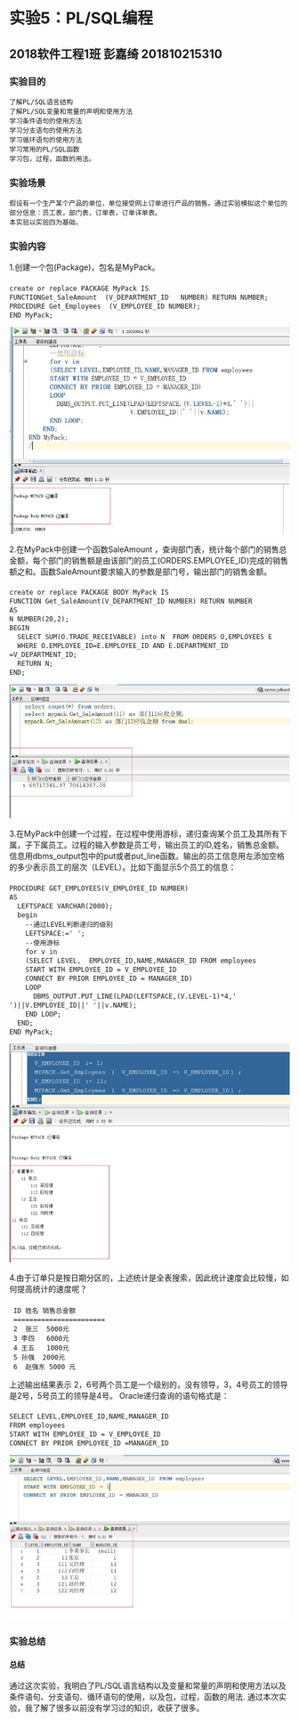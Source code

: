 # 实验5：PL/SQL编程
## 2018软件工程1班 彭嘉绮 201810215310
### 实验目的 
    了解PL/SQL语言结构
    了解PL/SQL变量和常量的声明和使用方法
    学习条件语句的使用方法
    学习分支语句的使用方法
    学习循环语句的使用方法
    学习常用的PL/SQL函数
    学习包，过程，函数的用法。
### 实验场景
    假设有一个生产某个产品的单位，单位接受网上订单进行产品的销售。通过实验模拟这个单位的部分信息：员工表，部门表，订单表，订单详单表。
    本实验以实验四为基础。
### 实验内容
1.创建一个包(Package)，包名是MyPack。
####
    create or replace PACKAGE MyPack IS
    FUNCTIONGet_SaleAmount  (V_DEPARTMENT_ID   NUMBER) RETURN NUMBER;
    PROCEDURE Get_Employees  (V_EMPLOYEE_ID NUMBER);
    END MyPack;
![Image Text](5-1.png)

2.在MyPack中创建一个函数SaleAmount ，查询部门表，统计每个部门的销售总金额，每个部门的销售额是由该部门的员工(ORDERS.EMPLOYEE_ID)完成的销售额之和。函数SaleAmount要求输入的参数是部门号，输出部门的销售金额。
####
    create or replace PACKAGE BODY MyPack IS
    FUNCTION Get_SaleAmount(V_DEPARTMENT_ID NUMBER) RETURN NUMBER
    AS
    N NUMBER(20,2);
    BEGIN
      SELECT SUM(O.TRADE_RECEIVABLE) into N  FROM ORDERS O,EMPLOYEES E
      WHERE O.EMPLOYEE_ID=E.EMPLOYEE_ID AND E.DEPARTMENT_ID =V_DEPARTMENT_ID;
      RETURN N;
    END;
![Image Text](5-2.png)

3.在MyPack中创建一个过程，在过程中使用游标，递归查询某个员工及其所有下属，子下属员工。过程的输入参数是员工号，输出员工的ID,姓名，销售总金额。信息用dbms_output包中的put或者put_line函数。输出的员工信息用左添加空格的多少表示员工的层次（LEVEL）。比如下面显示5个员工的信息：
####
    PROCEDURE GET_EMPLOYEES(V_EMPLOYEE_ID NUMBER)
    AS
      LEFTSPACE VARCHAR(2000);
      begin
        --通过LEVEL判断递归的级别
        LEFTSPACE:=' ';
        --使用游标
        for v in
        (SELECT LEVEL,  EMPLOYEE_ID,NAME,MANAGER_ID FROM employees
        START WITH EMPLOYEE_ID = V_EMPLOYEE_ID
        CONNECT BY PRIOR EMPLOYEE_ID = MANAGER_ID)
        LOOP
          DBMS_OUTPUT.PUT_LINE(LPAD(LEFTSPACE,(V.LEVEL-1)*4,' ')||V.EMPLOYEE_ID||' '||v.NAME);
        END LOOP;
      END;
    END MyPack;
![Image Text](5-3.png)

4.由于订单只是按日期分区的，上述统计是全表搜索，因此统计速度会比较慢，如何提高统计的速度呢？
####
     ID 姓名 销售总金额
     =======================
     2  张三  5000元
     3 李四   6000元
     4 王五   1000元
     5 孙强  2000元
     6  赵强东 5000 元
上述输出结果表示 2，6号两个员工是一个级别的，没有领导，3，4号员工的领导是2号，5号员工的领导是4号。 Oracle递归查询的语句格式是：
####
    SELECT LEVEL,EMPLOYEE_ID,NAME,MANAGER_ID 
    FROM employees
    START WITH EMPLOYEE_ID = V_EMPLOYEE_ID
    CONNECT BY PRIOR EMPLOYEE_ID =MANAGER_ID
![Image Text](5-4.png)
### 实验总结
#### 总结
 通过这次实验，我明白了PL/SQL语言结构以及变量和常量的声明和使用方法以及条件语句、分支语句、循环语句的使用，以及包，过程，函数的用法.
 通过本次实验，我了解了很多以前没有学习过的知识，收获了很多。
